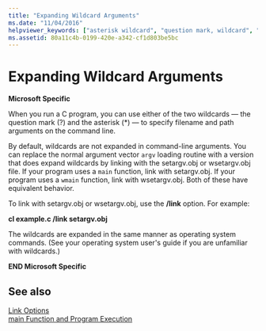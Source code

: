 ```yaml
---
title: "Expanding Wildcard Arguments"
ms.date: "11/04/2016"
helpviewer_keywords: ["asterisk wildcard", "question mark, wildcard", "expanding wildcard arguments", "wildcards, expanding"]
ms.assetid: 80a11c4b-0199-420e-a342-cf1d803be5bc
---
```

# Expanding Wildcard Arguments

**Microsoft Specific**

When you run a C program, you can use either of the two wildcards — the question mark (?) and the asterisk (*) — to specify filename and path arguments on the command line.

By default, wildcards are not expanded in command-line arguments. You can replace the normal argument vector `argv` loading routine with a version that does expand wildcards by linking with the setargv.obj or wsetargv.obj file. If your program uses a `main` function, link with setargv.obj. If your program uses a `wmain` function, link with wsetargv.obj. Both of these have equivalent behavior.

To link with setargv.obj or wsetargv.obj, use the **/link** option. For example:

**cl example.c /link setargv.obj**

The wildcards are expanded in the same manner as operating system commands. (See your operating system user's guide if you are unfamiliar with wildcards.)

**END Microsoft Specific**

## See also

[Link Options](../c-runtime-library/link-options.md)<br/>
[main Function and Program Execution](../c-language/main-function-and-program-execution.md)
